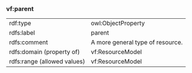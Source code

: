 ### vf:parent

<table>
<tr><td>rdf:type</td><td>owl:ObjectProperty</td></tr>
<tr><td>rdfs:label</td><td>parent</td></tr>
<tr><td>rdfs:comment</td><td>A more general type of resource.</td></tr>
<tr><td>rdfs:domain (property of)</td><td>vf:ResourceModel</td></tr>
<tr><td>rdfs:range (allowed values)</td><td>vf:ResourceModel</td></tr>
</table>

